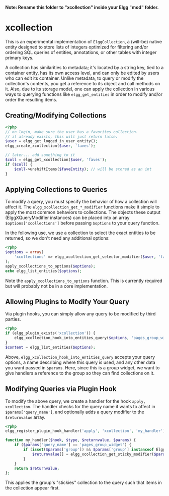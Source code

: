 **Note: Rename this folder to "xcollection" inside your Elgg "mod" folder.**

# xcollection

This is an experimental implementation of `ElggCollection`, a (will-be) native entity designed to store lists of integers optimized for filtering and/or ordering SQL queries of entities, annotations, or other tables with integer primary keys.

A collection has similarities to metadata; it's located by a string key, tied to a container entity, has its own access level, and can only be edited by users who can edit its container. Unlike metadata, to query or modify the collection's contents, you get a reference to its object and call methods on it. Also, due to its storage model, one can apply the collection in various ways to querying functions like `elgg_get_entities` in order to modify and/or order the resulting items.

## Creating/Modifying Collections

```php
<?php
// on login, make sure the user has a favorites collection.
// if already exists, this will just return false.
$user = elgg_get_logged_in_user_entity();
elgg_create_xcollection($user, 'faves');

// later... add something to it
$coll = elgg_get_xcollection($user, 'faves');
if ($coll) {
    $coll->unshiftItems($faveEntity); // will be stored as an int
}
```

## Applying Collections to Queries

To modify a query, you must specify the behavior of how a collection will affect it. The `elgg_xcollection_get_*_modifier` functions make it simple to apply the most common behaviors to collections. The objects these output (ElggXQueryModifier instances) can be placed into an array `$options['xcollections']` before passing `$options` to your query function.

In the following use, we use a collection to select the exact entities to be returned, so we don't need any additional options:

```php
<?php
$options = array(
    'xcollections' => elgg_xcollection_get_selector_modifier($user, 'faves'),
);
apply_xcollections_to_options($options);
echo elgg_list_entities($options);
```

Note the `apply_xcollections_to_options` function. This is currently required but will probably not be in a core implementation.

## Allowing Plugins to Modify Your Query

Via plugin hooks, you can simply allow any query to be modified by third parties.

```php
<?php
if (elgg_plugin_exists('xcollection')) {
    elgg_xcollection_hook_into_entities_query($options, 'pages_group_widget', array('group' => $group_entity));
}
$content = elgg_list_entities($options);
```

Above, `elgg_xcollection_hook_into_entities_query` accepts your query options, a name describing where this query is used, and any other data you want passed in `$params`. Here, since this is a group widget, we want to give handlers a reference to the group so they can find collections on it.

## Modifying Queries via Plugin Hook

To modify the above query, we create a handler for the hook `apply, xcollection`. The handler checks for the query name it wants to affect in `$params['query_name']`, and optionally adds a query modifier to the `$returnvalue` array.

```php
<?php
elgg_register_plugin_hook_handler('apply', 'xcollection', 'my_handler');

function my_handler($hook, $type, $returnvalue, $params) {
    if ($params['query_name'] == 'pages_group_widget') {
        if (isset($params['group']) && $params['group'] instanceof ElggGroup) {
            $returnvalue[] = elgg_xcollection_get_sticky_modifier($params['group'], 'stickies');
        }
    }
    return $returnvalue;
};
```
This applies the group's "stickies" collection to the query such that items in the collection appear first.